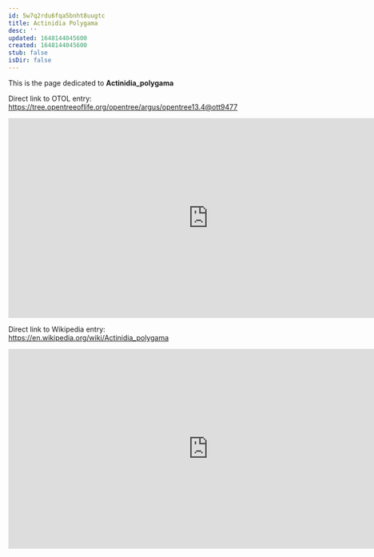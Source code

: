 ```yaml
---
id: 5w7q2rdu6fqa5bnht8uugtc
title: Actinidia Polygama
desc: ''
updated: 1648144045600
created: 1648144045600
stub: false
isDir: false
---
```

This is the page dedicated to **Actinidia_polygama**


Direct link to OTOL entry: https://tree.opentreeoflife.org/opentree/argus/opentree13.4@ott9477



<html>
    <body>
    <iframe src="https://tree.opentreeoflife.org/opentree/argus/opentree13.4@ott9477"
    width="800" height="400" frameborder="0" allowfullscreen> </iframe>
    </body>
</html>
    


Direct link to Wikipedia entry: https://en.wikipedia.org/wiki/Actinidia_polygama



<html>
    <body>
    <iframe src="https://en.wikipedia.org/wiki/Actinidia_polygama"
    width="800" height="400" frameborder="0" allowfullscreen> </iframe>
    </body>
</html>
    
